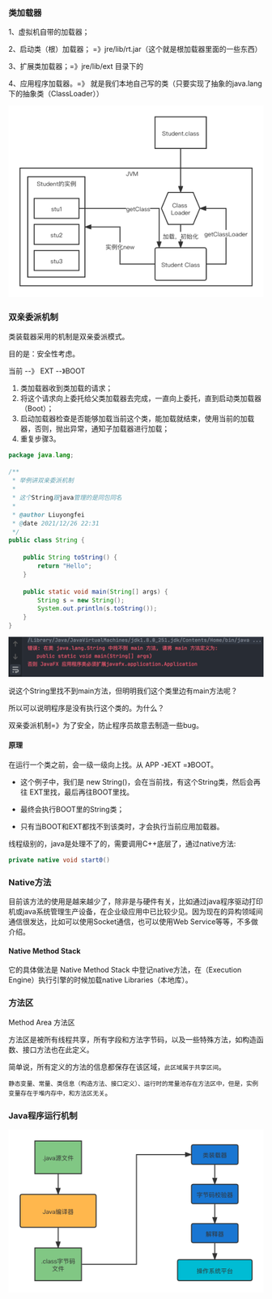 ### 类加载器

1、虚拟机自带的加载器； 

2、启动类（根）加载器； =》jre/lib/rt.jar（这个就是根加载器里面的一些东西）

3、扩展类加载器；=》jre/lib/ext 目录下的

4、应用程序加载器。=》 就是我们本地自己写的类（只要实现了抽象的java.lang下的抽象类（ClassLoader））

![类加载器](Untitled.assets/类加载器.png)

### 双亲委派机制

类装载器采用的机制是双亲委派模式。

目的是：安全性考虑。

当前 --》 EXT --》BOOT

1. 类加载器收到类加载的请求；
2. 将这个请求向上委托给父类加载器去完成，一直向上委托，直到启动类加载器（Boot）；
3. 启动加载器检查是否能够加载当前这个类，能加载就结束，使用当前的加载器，否则，抛出异常，通知子加载器进行加载；
4. 重复步骤3。

```java
package java.lang;

/**
 * 举例讲双亲委派机制
 *
 * 这个String跟java管理的是同包同名
 * 
 * @author Liuyongfei
 * @date 2021/12/26 22:31
 */
public class String {

    public String toString() {
        return "Hello";
    }

    public static void main(String[] args) {
        String s = new String();
        System.out.println(s.toString());
    }
}
```

<img src="1.assets/image-20211226223816329.png" alt="image-20211226223816329" style="zoom:50%;" />

说这个String里找不到main方法，但明明我们这个类里边有main方法呢？

所以可以说明程序是没有执行这个类的。为什么？

双亲委派机制=》为了安全，防止程序员故意去制造一些bug。

#### 原理

在运行一个类之前，会一级一级向上找。从 APP -》EXT =》BOOT。

- 这个例子中，我们是 new String()，会在当前找，有这个String类，然后会再往 EXT里找，最后再往BOOT里找。

- 最终会执行BOOT里的String类；
- 只有当BOOT和EXT都找不到该类时，才会执行当前应用加载器。

线程级别的，java是处理不了的，需要调用C++底层了，通过native方法:

```java
private native void start0()
```

### Native方法

目前该方法的使用是越来越少了，除非是与硬件有关，比如通过java程序驱动打印机或java系统管理生产设备，在企业级应用中已比较少见。因为现在的异构领域间通信很发达，比如可以使用Socket通信，也可以使用Web Service等等，不多做介绍。

#### Native Method Stack

它的具体做法是 Native Method Stack 中登记native方法，在（Execution Engine）执行引擎的时候加载native Libraries（本地库）。

### 方法区

Method Area 方法区

方法区是被所有线程共享，所有字段和方法字节码，以及一些特殊方法，如构造函数、接口方法也在此定义。

简单说，所有定义的方法的信息都保存在该区域，`此区域属于共享区间`。

`静态变量、常量、类信息（构造方法、接口定义）、运行时的常量池存在方法区中，但是，实例变量存在于堆内存中，和方法区无关`。

### Java程序运行机制

![Java程序运行机制](1.assets/Java程序运行机制.png)

